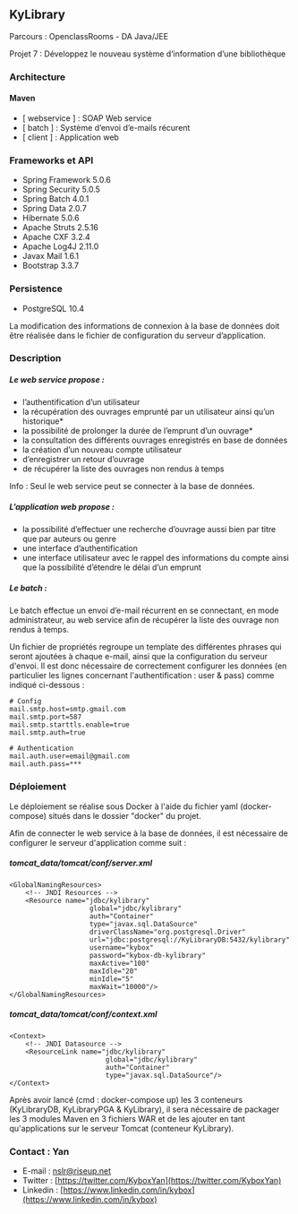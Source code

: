 ## KyLibrary
Parcours : OpenclassRooms - DA Java/JEE

Projet 7 : Développez le nouveau système d’information d’une bibliothèque

### Architecture

#### Maven

- [ webservice ] : SOAP Web service
- [ batch ] : Système d’envoi d’e-mails récurent
- [ client ] : Application web

### Frameworks et API

- Spring Framework 5.0.6
- Spring Security 5.0.5
- Spring Batch 4.0.1
- Spring Data 2.0.7
- Hibernate 5.0.6
- Apache Struts 2.5.16
- Apache CXF 3.2.4
- Apache Log4J 2.11.0
- Javax Mail 1.6.1
- Bootstrap 3.3.7

### Persistence

- PostgreSQL 10.4

La modification des informations de connexion à la base de données doit être réalisée dans le fichier de configuration du serveur d’application.

### Description

##### Le web service propose :
- l’authentification d’un utilisateur
- la récupération des ouvrages emprunté par un utilisateur ainsi qu’un historique*
- la possibilité de prolonger la durée de l’emprunt d’un ouvrage*
- la consultation des différents ouvrages enregistrés en base de données
- la création d’un nouveau compte utilisateur
- d’enregistrer un retour d’ouvrage
- de récupérer la liste des ouvrages non rendus à temps

Info : Seul le web service peut se connecter à la base de données.

##### L’application web propose :
- la possibilité d’effectuer une recherche d’ouvrage aussi bien par titre que par auteurs ou genre
- une interface d’authentification
- une interface utilisateur avec le rappel des informations du compte ainsi que la possibilité d’étendre le délai d’un emprunt

##### Le batch :
Le batch effectue un envoi d’e-mail récurrent en se connectant, en mode administrateur, au web service afin de récupérer la liste des ouvrage non rendus à temps.

Un fichier de propriétés regroupe un template des différentes phrases qui seront ajoutées à chaque e-mail, ainsi que la configuration du serveur d'envoi. Il est donc nécessaire de correctement configurer les données (en particulier les lignes concernant l'authentification : user & pass) comme indiqué ci-dessous :
```
# Config
mail.smtp.host=smtp.gmail.com
mail.smtp.port=587
mail.smtp.starttls.enable=true
mail.smtp.auth=true

# Authentication
mail.auth.user=email@gmail.com
mail.auth.pass=***
```

### Déploiement

Le déploiement se réalise sous Docker à l'aide du fichier yaml (docker-compose) situés dans le dossier "docker" du projet.

Afin de connecter le web service à la base de données, il est nécessaire de configurer le serveur d'application comme suit :

##### tomcat_data/tomcat/conf/server.xml
```
<GlobalNamingResources>
    <!-- JNDI Resources -->
    <Resource name="jdbc/kylibrary" 
                    global="jdbc/kylibrary"
                    auth="Container" 
                    type="javax.sql.DataSource" 
                    driverClassName="org.postgresql.Driver"
                    url="jdbc:postgresql://KyLibraryDB:5432/kylibrary"
                    username="kybox" 
                    password="kybox-db-kylibrary" 
                    maxActive="100"
                    maxIdle="20"
                    minIdle="5"
                    maxWait="10000"/>
</GlobalNamingResources>
```

##### tomcat_data/tomcat/conf/context.xml
```
<Context>
    <!-- JNDI Datasource -->
    <ResourceLink name="jdbc/kylibrary"
                        global="jdbc/kylibrary"
                        auth="Container"
                        type="javax.sql.DataSource"/>
</Context>
```

Après avoir lancé (cmd : docker-compose up) les 3 conteneurs (KyLibraryDB, KyLibraryPGA & KyLibrary), il sera nécessaire de packager les 3 modules Maven en 3 fichiers WAR et de les ajouter en tant qu'applications sur le serveur Tomcat (conteneur KyLibrary).

### Contact : Yan

 - E-mail : [nslr@riseup.net](nslr@riseup.net)
 - Twitter : [https://twitter.com/KyboxYan](https://twitter.com/KyboxYan)
 - Linkedin : [https://www.linkedin.com/in/kybox](https://www.linkedin.com/in/kybox)